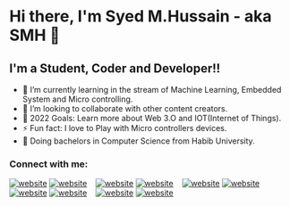 # Hi there, I'm Syed M.Hussain - aka SMH 👋 



## I'm a Student, Coder and Developer!!

- 🌱 I’m currently learning in the stream of Machine Learning, Embedded System and Micro controlling.
- 👯 I’m looking to collaborate with other content creators.
- 🥅 2022 Goals: Learn more about Web 3.O and IOT(Internet of Things).
- ⚡ Fun fact: I love to Play with Micro controllers devices.
- 📖 Doing bachelors in Computer Science from Habib University.

### Connect with me:

[![website](./img/globe-light.svg)](https://codestackr.com#gh-light-mode-only)
[![website](./img/globe-dark.svg)](https://codestackr.com#gh-dark-mode-only)
&nbsp;&nbsp;
[![website](./img/youtube-light.svg)](https://youtube.com/codestackr#gh-light-mode-only)
[![website](./img/youtube-dark.svg)](https://youtube.com/codestackr#gh-dark-mode-only)
&nbsp;&nbsp;
[![website](./img/twitter-light.svg)](https://twitter.com/codestackr#gh-light-mode-only)
[![website](./img/twitter-dark.svg)](https://twitter.com/codestackr#gh-dark-mode-only)
&nbsp;&nbsp;
[![website](./img/linkedin-light.svg)](https://www.linkedin.com/in/syed-muhammad-hussain-00b2a7214/#gh-light-mode-only)
[![website](./img/linkedin-dark.svg)](https://www.linkedin.com/in/syed-muhammad-hussain-00b2a7214/#gh-dark-mode-only)
&nbsp;&nbsp;
[![website](./img/instagram-light.svg)](https://instagram.com/codeSTACKr#gh-light-mode-only)
[![website](./img/instagram-dark.svg)](https://instagram.com/codeSTACKr#gh-dark-mode-only)



